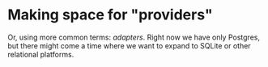 # Making space for "providers"

Or, using more common terms: _adapters_. Right now we have only Postgres, but there might come a time where we want to expand to SQLite or other relational platforms.